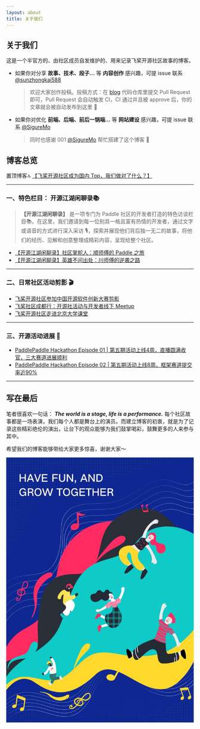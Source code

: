 ```yaml
---
layout: about
title: 关于我们
---
```


## 关于我们

这是一个半官方的、由社区成员自发维护的、用来记录飞桨开源社区故事的博客。

-  如果你对分享 **故事、技术、段子...** 等 **内容创作** 感兴趣，可提 issue 联系 [@sunzhongkai588](https://github.com/sunzhongkai588)

   > 欢迎大家创作投稿。投稿方式：在 [blog](https://github.com/PFCCLab/blog) 代码仓库里提交 Pull Request 即可，Pull Request 会自动触发 CI，CI 通过并且被 approve 后，你的文章就会被自动发布到这里 📄

-  如果你对优化 **前端、后端、前后一锅端...** 等 **网站建设** 感兴趣，可提 issue 联系 [@SigureMo](https://github.com/SigureMo)

   > 同时也感谢 001 [@SigureMo](https://github.com/SigureMo) 帮忙搭建了这个博客 🌹

## 博客总览

置顶博客🔝 [【飞桨开源社区成为国内 Top，我们做对了什么？】](./posts/2023-os-report.md)

---

### 一、特色栏目： 开源江湖闲聊录📚

> **【开源江湖闲聊录】** 是一项专门为 Paddle 社区的开发者打造的特色访谈栏目📚。在这里，我们邀请到每一位别具一格且富有热情的开发者，通过文字或语音的方式进行深入采访 🎙️，探索并展现他们背后独一无二的故事，将他们的经历、见解和创意整理成精彩内容，呈现给整个社区。

-  [【开源江湖闲聊录】社区掌舵人：顺师傅的 Paddle 之旅](./posts/shun-story.md)
-  [【开源江湖闲聊录】英雄不问出处：川师傅的逆袭之路](./posts/chuan-story.md)

---

### 二、日常社区活动剪影 🎬

-  [飞桨开源社区参加中国开源软件创新大赛剪影](./posts/xian-event.md)
-  [飞桨社区成都行：开源社活动与开发者线下 Meetup](./posts/chengdu-kaiyuanshe.md)
-  [飞桨开源社区走进北京大学课堂](./posts/pku-course.md)

---

### 三、开源活动进展 📄

-  [PaddlePaddle Hackathon Episode 01 | 第五期活动上线4周，直播圆满收官，三大赛道进展顺利](./posts/hackathon-5th-episode01.md)
-  [PaddlePaddle Hackathon Episode 02 | 第五期活动上线8周，框架赛道提交率近90%](./posts/hackathon-5th-episode02.md)

---

## 写在最后

笔者很喜欢一句话： **_The world is a stage, life is a performance._** 每个社区故事都是一场表演，我们每个人都是舞台上的演员。而建立博客的初衷，就是为了记录这些精彩绝伦的演出，让台下的观众能够为我们鼓掌喝彩，鼓舞更多的人来参与其中。

希望我们的博客能够带给大家更多惊喜，谢谢大家～

![first-blog](./images/first-post/first-post.jpg)
